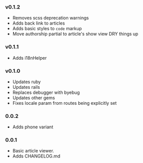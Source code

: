### v0.1.2
- Removes scss deprecation warnings
- Adds back link to articles
- Adds basic styles to `code` markup
- Move authorship partial to article's show view DRY things up

### v0.1.1
- Adds i18nHelper

### v0.1.0
- Updates ruby
- Updates rails
- Replaces debugger with byebug
- Updates other gems
- Fixes locale param from routes being explicitly set

### 0.0.2
- Adds phone variant

### 0.0.1
- Basic article viewer.
- Adds CHANGELOG.md
